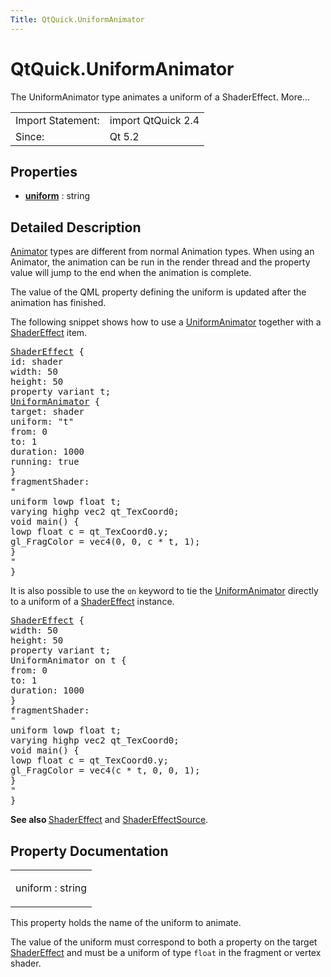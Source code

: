 ```yaml
---
Title: QtQuick.UniformAnimator
---
```


# QtQuick.UniformAnimator

<span class="subtitle"></span>
<!-- $$$UniformAnimator-brief -->
<p>The UniformAnimator type animates a uniform of a ShaderEffect. More...</p>
<!-- @@@UniformAnimator -->
<table class="alignedsummary">
<tr><td class="memItemLeft rightAlign topAlign"> Import Statement:</td><td class="memItemRight bottomAlign"> import QtQuick 2.4</td></tr><tr><td class="memItemLeft rightAlign topAlign"> Since:</td><td class="memItemRight bottomAlign">  Qt 5.2</td></tr></table><ul>
</ul>
<h2 id="properties">Properties</h2>
<ul>
<li class="fn"><b><b><a href="#uniform-prop">uniform</a></b></b> : string</li>
</ul>
<!-- $$$UniformAnimator-description -->
<h2 id="details">Detailed Description</h2>
</p>
<p><a href="QtQuick.Animator.md">Animator</a> types are different from normal Animation types. When using an Animator, the animation can be run in the render thread and the property value will jump to the end when the animation is complete.</p>
<p>The value of the QML property defining the uniform is updated after the animation has finished.</p>
<p>The following snippet shows how to use a <a href="index.html">UniformAnimator</a> together with a <a href="QtQuick.ShaderEffect.md">ShaderEffect</a> item.</p>
<pre class="qml"><span class="type"><a href="QtQuick.ShaderEffect.md">ShaderEffect</a></span> {
<span class="name">id</span>: <span class="name">shader</span>
<span class="name">width</span>: <span class="number">50</span>
<span class="name">height</span>: <span class="number">50</span>
property <span class="type">variant</span> <span class="name">t</span>;
<span class="type"><a href="index.html">UniformAnimator</a></span> {
<span class="name">target</span>: <span class="name">shader</span>
<span class="name">uniform</span>: <span class="string">&quot;t&quot;</span>
<span class="name">from</span>: <span class="number">0</span>
<span class="name">to</span>: <span class="number">1</span>
<span class="name">duration</span>: <span class="number">1000</span>
<span class="name">running</span>: <span class="number">true</span>
}
<span class="name">fragmentShader</span>:
<span class="string">&quot;
uniform lowp float t;
varying highp vec2 qt_TexCoord0;
void main() {
lowp float c = qt_TexCoord0.y;
gl_FragColor = vec4(0, 0, c * t, 1);
}
&quot;</span>
}</pre>
<p>It is also possible to use the <code>on</code> keyword to tie the <a href="index.html">UniformAnimator</a> directly to a uniform of a <a href="QtQuick.ShaderEffect.md">ShaderEffect</a> instance.</p>
<pre class="qml"><span class="type"><a href="QtQuick.ShaderEffect.md">ShaderEffect</a></span> {
<span class="name">width</span>: <span class="number">50</span>
<span class="name">height</span>: <span class="number">50</span>
property <span class="type">variant</span> <span class="name">t</span>;
UniformAnimator on <span class="name">t</span> {
<span class="name">from</span>: <span class="number">0</span>
<span class="name">to</span>: <span class="number">1</span>
<span class="name">duration</span>: <span class="number">1000</span>
}
<span class="name">fragmentShader</span>:
<span class="string">&quot;
uniform lowp float t;
varying highp vec2 qt_TexCoord0;
void main() {
lowp float c = qt_TexCoord0.y;
gl_FragColor = vec4(c * t, 0, 0, 1);
}
&quot;</span>
}</pre>
<p><b>See also </b><a href="QtQuick.ShaderEffect.md">ShaderEffect</a> and <a href="QtQuick.ShaderEffectSource.md">ShaderEffectSource</a>.</p>
<!-- @@@UniformAnimator -->
<h2>Property Documentation</h2>
<!-- $$$uniform -->
<table class="qmlname"><tr valign="top" id="uniform-prop"><td class="tblQmlPropNode"><p><span class="name">uniform</span> : <span class="type">string</span></p></td></tr></table><p>This property holds the name of the uniform to animate.</p>
<p>The value of the uniform must correspond to both a property on the target <a href="QtQuick.ShaderEffect.md">ShaderEffect</a> and must be a uniform of type <code>float</code> in the fragment or vertex shader.</p>
<!-- @@@uniform -->
<br/>
